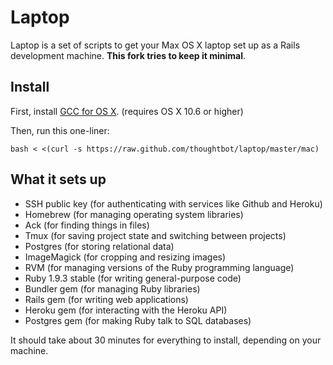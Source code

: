Laptop
======

Laptop is a set of scripts to get your Max OS X laptop set up as a Rails development machine. 
__This fork tries to keep it minimal__.

Install
-------

First, install [GCC for OS X](https://github.com/kennethreitz/osx-gcc-installer). (requires OS X 10.6 or higher)

Then, run this one-liner:

    bash < <(curl -s https://raw.github.com/thoughtbot/laptop/master/mac)

What it sets up
---------------

* SSH public key (for authenticating with services like Github and Heroku)
* Homebrew (for managing operating system libraries)
* Ack (for finding things in files)
* Tmux (for saving project state and switching between projects)
* Postgres (for storing relational data)
* ImageMagick (for cropping and resizing images)
* RVM (for managing versions of the Ruby programming language)
* Ruby 1.9.3 stable (for writing general-purpose code)
* Bundler gem (for managing Ruby libraries)
* Rails gem (for writing web applications)
* Heroku gem (for interacting with the Heroku API)
* Postgres gem (for making Ruby talk to SQL databases)


It should take about 30 minutes for everything to install, depending on your machine.
